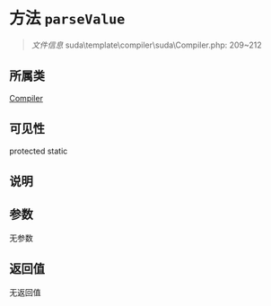 # 方法 `parseValue`

> *文件信息* suda\template\compiler\suda\Compiler.php: 209~212

## 所属类 

[Compiler](../Compiler.md)

## 可见性

 protected static

## 说明



## 参数


无参数


## 返回值

无返回值
